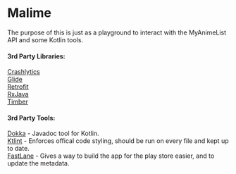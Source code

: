# Malime
The purpose of this is just as a playground to interact with the MyAnimeList API and some Kotlin tools.

#### 3rd Party Libraries:

[Crashlytics](https://firebase.google.com/docs/crashlytics/)  
[Glide](https://github.com/bumptech/glide)  
[Retrofit](http://square.github.io/retrofit/)  
[RxJava](https://github.com/ReactiveX/RxJava)  
[Timber](https://github.com/JakeWharton/timber)  

#### 3rd Party Tools:

[Dokka](https://github.com/Kotlin/dokka) - Javadoc tool for Kotlin.  
[Ktlint](https://ktlint.github.io/) - Enforces offical code styling, should be run on every file and kept up to date.  
[FastLane](https://fastlane.tools/) - Gives a way to build the app for the play store easier, and to update the metadata.  
